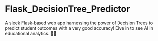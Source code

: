# Flask_DecisionTree_Predictor
A sleek Flask-based web app harnessing the power of Decision Trees to predict student outcomes with a very good accuracy! Dive in to see AI in educational analytics. 🚀🌲
